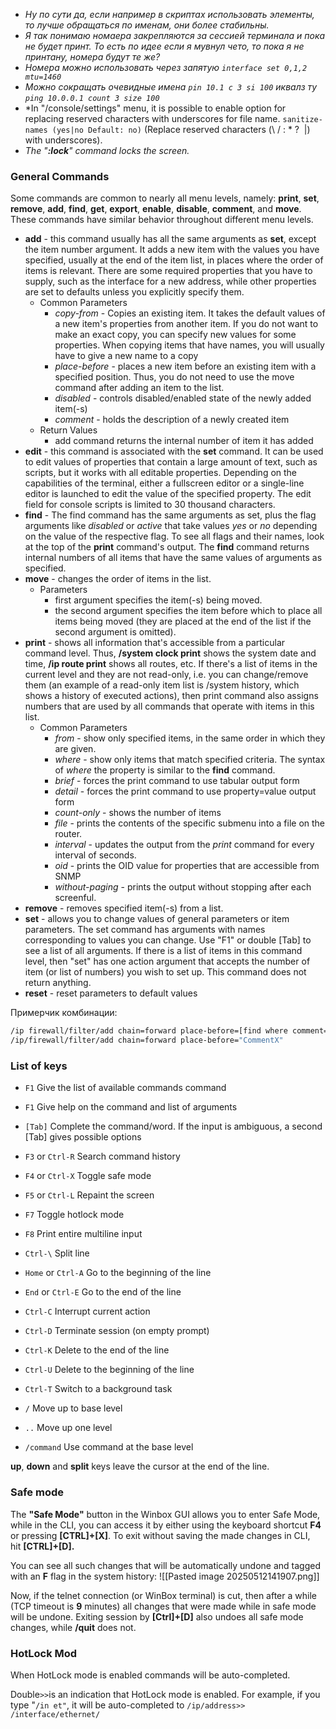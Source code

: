 - *Ну по сути да, если например в скриптах использовать элементы, то лучше обращаться по именам, они более стабильны.*
- *Я так понимаю номаера закрепляются за сессией терминала и пока не будет принт. То есть по идее если я мувнул чето, то пока я не принтану, номера будут те же?*
- *Номера можно использовать через запятую `interface set 0,1,2 mtu=1460`*
- *Можно сокращать очевидные имена  `pin 10.1 c 3 si 100` иквалз ту `ping 10.0.0.1 count 3 size 100`*
- *In "/console/settings" menu, it is possible to enable option for replacing reserved characters with underscores for file name. `sanitize-names (yes|no Default: no)` (Replace reserved characters (\ / : * ?  |)  with underscores).
- *The "**:lock**" command locks the screen.*


### General Commands

Some commands are common to nearly all menu levels, namely: **print**, **set**, **remove**, **add**, **find**, **get**, **export**, **enable**, **disable**, **comment**, and **move**. These commands have similar behavior throughout different menu levels.

- **add** - this command usually has all the same arguments as **set**, except the item number argument. It adds a new item with the values you have specified, usually at the end of the item list, in places where the order of items is relevant. There are some required properties that you have to supply, such as the interface for a new address, while other properties are set to defaults unless you explicitly specify them.
    - Common Parameters
        - _copy-from_ - Copies an existing item. It takes the default values of a new item's properties from another item. If you do not want to make an exact copy, you can specify new values for some properties. When copying items that have names, you will usually have to give a new name to a copy
        - _place-before_ - places a new item before an existing item with a specified position. Thus, you do not need to use the move command after adding an item to the list. 
        - _disabled_ - controls disabled/enabled state of the newly added item(-s)
        - _comment_ - holds the description of a newly created item
    - Return Values
        - add command returns the internal number of item it has added
- **edit** - this command is associated with the **set** command. It can be used to edit values of properties that contain a large amount of text, such as scripts, but it works with all editable properties. Depending on the capabilities of the terminal, either a fullscreen editor or a single-line editor is launched to edit the value of the specified property. The edit field for console scripts is limited to 30 thousand characters.
- **find** - The find command has the same arguments as set, plus the flag arguments like _disabled_ or _active_ that take values _yes_ or _no_ depending on the value of the respective flag. To see all flags and their names, look at the top of the **print** command's output. The **find** command returns internal numbers of all items that have the same values of arguments as specified.
- **move** - changes the order of items in the list.
    - Parameters
        - first argument specifies the item(-s) being moved.
        - the second argument specifies the item before which to place all items being moved (they are placed at the end of the list if the second argument is omitted).
- **print** - shows all information that's accessible from a particular command level. Thus, **/system clock print** shows the system date and time, **/ip route print** shows all routes, etc. If there's a list of items in the current level and they are not read-only, i.e. you can change/remove them (an example of a read-only item list is /system history, which shows a history of executed actions), then print command also assigns numbers that are used by all commands that operate with items in this list.
    - Common Parameters
        - _from_ - show only specified items, in the same order in which they are given.
        - _where_ - show only items that match specified criteria. The syntax of _where_ the property is similar to the **find** command.
        - _brief_ - forces the print command to use tabular output form
        - _detail_ - forces the print command to use property=value output form
        - _count-only_ - shows the number of items
        - _file_ - prints the contents of the specific submenu into a file on the router.
        - _interval_ - updates the output from the _print_ command for every interval of seconds.
        - _oid_ - prints the OID value for properties that are accessible from SNMP
        - _without-paging_ - prints the output without stopping after each screenful.
- **remove** - removes specified item(-s) from a list.
- **set** - allows you to change values of general parameters or item parameters. The set command has arguments with names corresponding to values you can change. Use "F1" or double [Tab] to see a list of all arguments. If there is a list of items in this command level, then "set" has one action argument that accepts the number of item (or list of numbers) you wish to set up. This command does not return anything.
- **reset** - reset parameters to default values

Примерчик комбинации:
```bash
/ip firewall/filter/add chain=forward place-before=[find where comment=CommentX]  
/ip/firewall/filter/add chain=forward place-before="CommentX"
```

### List of keys

- `F1` Give the list of available commands command
- `F1` Give help on the command and list of arguments 

- `[Tab]` Complete the command/word. If the input is ambiguous, a second [Tab] gives possible options
- `F3` or `Ctrl-R` Search command history
- `F4` or `Ctrl-X` Toggle safe mode
- `F5` or `Ctrl-L` Repaint the screen
- `F7` Toggle hotlock mode
- `F8` Print entire multiline input
- `Ctrl-\` Split line
- `Home` or `Ctrl-A` Go to the beginning of the line
- `End` or `Ctrl-E` Go to the end of the line
- `Ctrl-C` Interrupt current action
- `Ctrl-D` Terminate session (on empty prompt)
- `Ctrl-K` Delete to the end of the line
- `Ctrl-U` Delete to the beginning of the line
- `Ctrl-T` Switch to a background task

- `/` Move up to base level
- `..` Move up one level
- `/command` Use command at the base level

**up**, **down** and **split** keys leave the cursor at the end of the line.

### Safe mode
The **"Safe Mode"** button in the Winbox GUI allows you to enter Safe Mode, while in the CLI, you can access it by either using the keyboard shortcut **F4** or pressing **[CTRL]+[X]**. To exit without saving the made changes in CLI, hit **[CTRL]+[D].**

You can see all such changes that will be automatically undone and tagged with an **F** flag in the system history:
![[Pasted image 20250512141907.png]]

Now, if the telnet connection (or WinBox terminal) is cut, then after a while (TCP timeout is **9** minutes) all changes that were made while in safe mode will be undone. Exiting session by **[Ctrl]+[D]** also undoes all safe mode changes, while **/quit** does not.

### HotLock Mod
When HotLock mode is enabled commands will be auto-completed.

Double`>>`is an indication that HotLock mode is enabled. For example, if you type "`/in et"`, it will be auto-completed to `/ip/address>> /interface/ethernet/`






